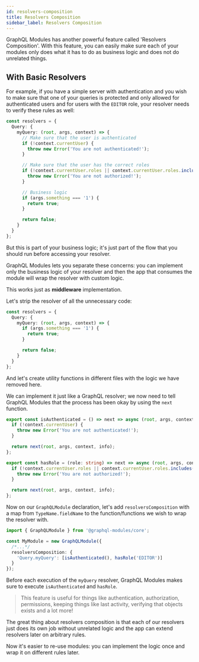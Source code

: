 ```yaml
---
id: resolvers-composition
title: Resolvers Composition
sidebar_label: Resolvers Composition
---
```


GraphQL Modules has another powerful feature called 'Resolvers Composition'.
With this feature, you can easily make sure each of your modules only does what it has to do as business logic and does not do unrelated things.

## With Basic Resolvers

For example, if you have a simple server with authentication and you wish to make sure that one of your queries is protected and only allowed for authenticated users and for users with the `EDITOR` role, your resolver needs to verify these rules as well:

```typescript
const resolvers = {
  Query: {
    myQuery: (root, args, context) => {
      // Make sure that the user is authenticated
      if (!context.currentUser) {
        throw new Error('You are not authenticated!');
      }

      // Make sure that the user has the correct roles
      if (!context.currentUser.roles || context.currentUser.roles.includes('EDITOR')) {
        throw new Error('You are not authorized!');
      }

      // Business logic
      if (args.something === '1') {
        return true;
      }

      return false;
    }
  }
};
```

But this is part of your business logic;
it's just part of the flow that you should run before accessing your resolver.

GraphQL Modules lets you separate these concerns: you can implement only the business logic of your resolver and then the app that consumes the module will wrap the resolver with custom logic.

This works just as **middleware** implementation.

Let's strip the resolver of all the unnecessary code:

```typescript
const resolvers = {
  Query: {
    myQuery: (root, args, context) => {
      if (args.something === '1') {
        return true;
      }

      return false;
    }
  }
};
```

And let's create utility functions in different files with the logic we have removed here.

We can implement it just like a GraphQL resolver; we now need to tell GraphQL Modules that the process has been okay by using the `next` function.

```typescript
export const isAuthenticated = () => next => async (root, args, context, info) => {
  if (!context.currentUser) {
    throw new Error('You are not authenticated!');
  }

  return next(root, args, context, info);
};

export const hasRole = (role: string) => next => async (root, args, context, info) => {
  if (!context.currentUser.roles || context.currentUser.roles.includes(role)) {
    throw new Error('You are not authorized!');
  }

  return next(root, args, context, info);
};
```

Now on our `GraphQLModule` declaration, let's add `resolversComposition` with a map from `TypeName.fieldName` to the function/functions we wish to wrap the resolver with.

```typescript
import { GraphQLModule } from '@graphql-modules/core';

const MyModule = new GraphQLModule({
  /*...*/
  resolversComposition: {
    'Query.myQuery': [isAuthenticated(), hasRole('EDITOR')]
  }
});
```

Before each execution of the `myQuery` resolver, GraphQL Modules makes sure to execute `isAuthenticated` and `hasRole`.

> This feature is useful for things like authentication, authorization, permissions, keeping things like last activity, verifying that objects exists and a lot more!

The great thing about resolvers composition is that each of our resolvers just does its own job without unrelated logic and the app can extend resolvers later on arbitrary rules.

Now it's easier to re-use modules: you can implement the logic once and wrap it on different rules later.
